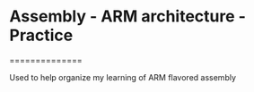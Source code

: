# Assembly - ARM architecture - Practice 
==============

Used to help organize my learning of ARM flavored assembly
